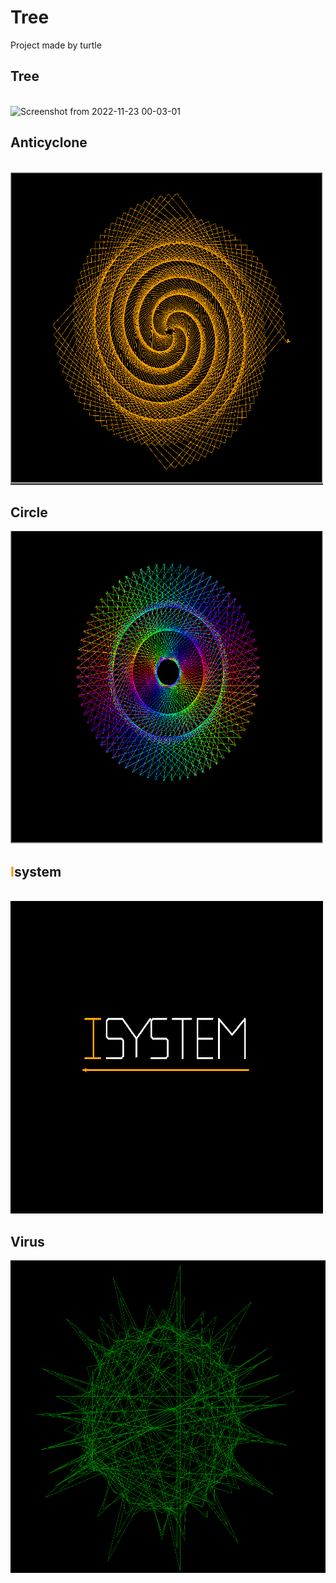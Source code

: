 # Tree
Project made by turtle

<h2>Tree</h2>

<br>

<img class="img" alt="Screenshot from 2022-11-23 00-03-01" height="500" src="https://user-images.githubusercontent.com/73754188/203400236-b8258845-013d-424c-951b-71d26ddf3975.png" width="500"/>

<h2>Anticyclone</h2>

<br>

<img class="img" alt="Screenshot from 2022-11-23 00-03-01" height="500" src="./images/Screenshot%20from%202022-11-25%2018-36-04.png" width="500"/>

<br>

<h2>Circle</h2>

<img class="img" src="images/Screenshot%20from%202022-11-30%2014-30-03.png" alt="circle" height="500" width="500">

<br>

<h2><span style="color: #ff9000">I</span>system</h2>

<br>

<img class="img" src="images/Screenshot%20from%202022-12-01%2010-47-55.png" alt="isystem" height="500" width="500">

<br>

<h2>Virus</h2>

<img class="img" src="images/Screenshot%20from%202022-12-15%2014-27-31.png" alt="virus" height="500px" width="1200px">

